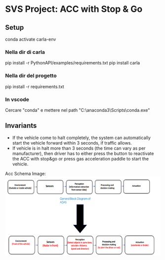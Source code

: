 # SVS Project: ACC with Stop & Go

## Setup

conda activate carla-env

### Nella dir di carla
pip install -r PythonAPI/examples/requirements.txt
pip install carla

### Nella dir del progetto 
pip install -r requirements.txt

### In vscode
Cercare "conda" e mettere nel path "C:\anaconda3\Scripts\conda.exe"

## Invariants
- If the vehicle come to halt completely, the system can automatically start the vehicle forward within 3 seconds, if traffic allows.
- If vehicle is in halt more than 3 seconds (the time can vary as per manufacturer), then driver has to either press the button to reactivate the ACC with stop&go or press gas acceleration paddle to start the vehicle.

Acc Schema Image:
  <a href="">
    <img src="imgs/acc-schema.png" alt="Schema" width="auto" height="256" />
  </a>